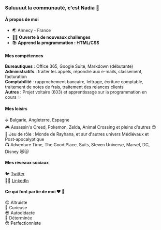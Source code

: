 ### Saluuuut la communauté, c'est Nadia 👋

#### À propos de moi
- 🌏 Annecy - France
-  🙋‍♀️ **Ouverte à de nouveaux challenges**
-  📚 **Apprend la programmation : HTML/CSS**


#### Mes compétences
**Bureautiques** : Office 365, Google Suite, Markdown (débutante)  
**Administratifs** : traiter les appels, répondre aux e-mails, classement, facturation  
**Comptabilité** : rapprochement bancaire, lettrage, écriture comptable, traitement de notes de frais, traitement des relances clients  
**Autres** : Projet voltaire (603) et apprentissage sur la programmation en cours ✨  

#### Mes loisirs
✈️ Bulgarie, Angleterre, Espagne  
🎮 Assassin's Creed, Pokemon, Zelda, Animal Crossing et pleins d'autres 😊  
🎲 Jeu de rôle : Monde de Rayhana, et sur d'autres univers Médiévaux et Post-apocalyptique  
📺 Adventure Time, The Good Place, Suits, Steven Universe, Marvel, DC, Disney 😻😻    

#### Mes réseaux sociaux
🐦 [Twitter](https://twitter.com/Okatochan)   
👩‍💼 [LinkedIn](https://www.linkedin.com/in/mayaira/)

#### Ce qui font partie de moi ♥ 🐻
😍 Altruiste   
👀 Curieuse  
😎 Autodidacte   
💪 Déterminée  
😳 Perfectionniste  

